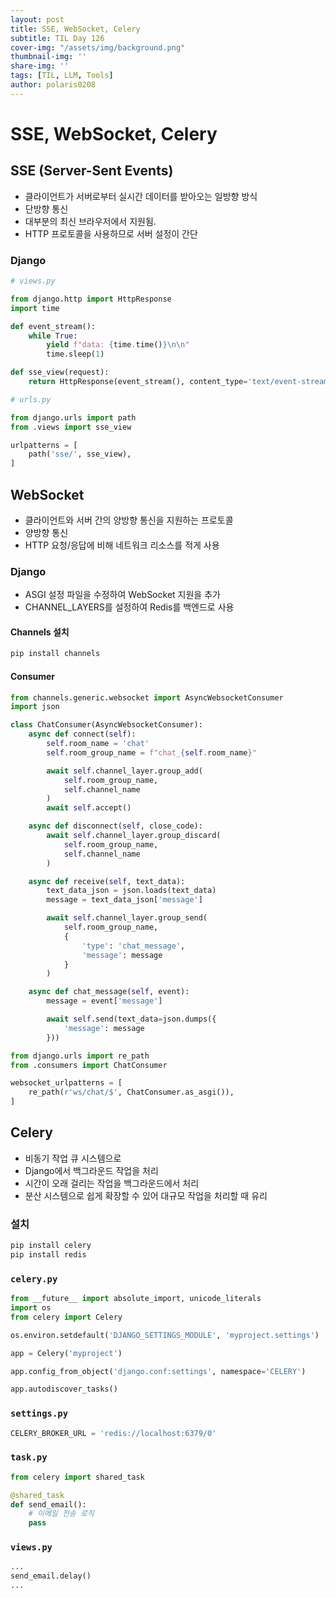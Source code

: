 ```yaml
---
layout: post
title: SSE, WebSocket, Celery
subtitle: TIL Day 126
cover-img: "/assets/img/background.png"
thumbnail-img: ''
share-img: ''
tags: [TIL, LLM, Tools]
author: polaris0208
---
```


# SSE, WebSocket, Celery

## SSE (Server-Sent Events)
- 클라이언트가 서버로부터 실시간 데이터를 받아오는 일방향 방식
- 단방향 통신
- 대부분의 최신 브라우저에서 지원됨.
- HTTP 프로토콜을 사용하므로 서버 설정이 간단

### Django

```python
# views.py

from django.http import HttpResponse
import time

def event_stream():
    while True:
        yield f"data: {time.time()}\n\n"
        time.sleep(1)

def sse_view(request):
    return HttpResponse(event_stream(), content_type='text/event-stream')
```

```py
# urls.py

from django.urls import path
from .views import sse_view

urlpatterns = [
    path('sse/', sse_view),
]
```

## WebSocket
- 클라이언트와 서버 간의 양방향 통신을 지원하는 프로토콜
- 양방향 통신
- HTTP 요청/응답에 비해 네트워크 리소스를 적게 사용


### Django
- ASGI 설정 파일을 수정하여 WebSocket 지원을 추가
- CHANNEL_LAYERS를 설정하여 Redis를 백엔드로 사용

#### Channels 설치

```bash
pip install channels
```

#### Consumer

```py
from channels.generic.websocket import AsyncWebsocketConsumer
import json

class ChatConsumer(AsyncWebsocketConsumer):
    async def connect(self):
        self.room_name = 'chat'
        self.room_group_name = f"chat_{self.room_name}"

        await self.channel_layer.group_add(
            self.room_group_name,
            self.channel_name
        )
        await self.accept()

    async def disconnect(self, close_code):
        await self.channel_layer.group_discard(
            self.room_group_name,
            self.channel_name
        )

    async def receive(self, text_data):
        text_data_json = json.loads(text_data)
        message = text_data_json['message']

        await self.channel_layer.group_send(
            self.room_group_name,
            {
                'type': 'chat_message',
                'message': message
            }
        )

    async def chat_message(self, event):
        message = event['message']

        await self.send(text_data=json.dumps({
            'message': message
        }))
```

```py
from django.urls import re_path
from .consumers import ChatConsumer

websocket_urlpatterns = [
    re_path(r'ws/chat/$', ChatConsumer.as_asgi()),
]
```

## Celery
- 비동기 작업 큐 시스템으로
- Django에서 백그라운드 작업을 처리
- 시간이 오래 걸리는 작업을 백그라운드에서 처리
- 분산 시스템으로 쉽게 확장할 수 있어 대규모 작업을 처리할 때 유리

### 설치

```bash
pip install celery
pip install redis
```

### `celery.py`

```py
from __future__ import absolute_import, unicode_literals
import os
from celery import Celery

os.environ.setdefault('DJANGO_SETTINGS_MODULE', 'myproject.settings')

app = Celery('myproject')

app.config_from_object('django.conf:settings', namespace='CELERY')

app.autodiscover_tasks()
```

### `settings.py`

```py
CELERY_BROKER_URL = 'redis://localhost:6379/0'
```

### `task.py`

```py
from celery import shared_task

@shared_task
def send_email():
    # 이메일 전송 로직
    pass
```

### `views.py`

```py
...
send_email.delay()
...
```